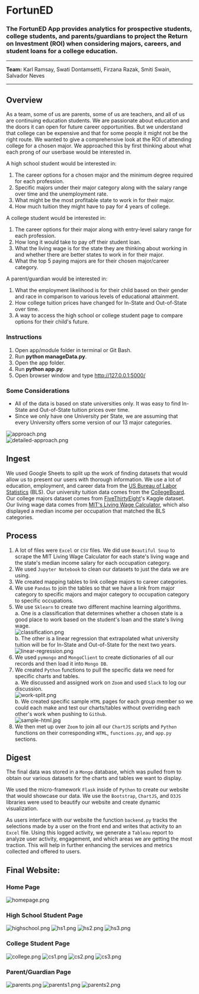 # FortunED
### The FortunED App provides analytics for prospective students, college students, and parents/guardians to project the Return on Investment (ROI) when considering majors, careers, and student loans for a college education.
<hr>

**Team:** Karl Ramsay, Swati Dontamsetti, Firzana Razak, Smiti Swain, Salvador Neves
<hr>

## Overview
As a team, some of us are parents, some of us are teachers, and all of us are continuing education students. We are passionate about education and the doors it can open for future career opportunities. But we understand that college can be expensive and that for some people it might not be the right route. We wanted to give a comprehensive look at the ROI of attending college for a chosen major. We approached this by first thinking about what each prong of our userbase would be interested in.

A high school student would be interested in:
1. The career options for a chosen major and the minimum degree required for each profession.
2. Specific majors under their major category along with the salary range over time and the unemployment rate.
3. What might be the most profitable state to work in for their major.
4. How much tuition they might have to pay for 4 years of college.

A college student would be interested in:
1. The career options for their major along with entry-level salary range for each profession.
2. How long it would take to pay off their student loan.
3. What the living wage is for the state they are thinking about working in and whether there are better states to work in for their major.
4. What the top 5 paying majors are for their chosen major/career category.

A parent/guardian would be interested in:
1. What the employment likelihood is for their child based on their gender and race in comparison to various levels of educational attainment.
2. How college tuition prices have changed for In-State and Out-of-State over time.
3. A way to access the high school or college student page to compare options for their child's future.

### Instructions
1. Open app/module folder in terminal or Git Bash.
2. Run **python manageData.py**. 
3. Open the app folder.
4. Run **python app.py**. 
5. Open browser window and type http://127.0.0.1:5000/

### Some Considerations
- All of the data is based on state universities only. It was easy to find In-State and Out-of-State tuition prices over time.
- Since we only have one University per State, we are assuming that every University offers some version of our 13 major categories.

![approach.png](model/images/FortunEd-3-Stage_Approach.png)
<br>
![detailed-approach.png](model/images/FortunEd-Architecture.png)

## Ingest
We used Google Sheets to split up the work of finding datasets that would allow us to present our users with thorough information. We use a lot of education, employment, and career data from the <a href="https://www.bls.gov/emp/tables.htm">US Bureau of Labor Statistics</a> (BLS). Our university tuition data comes from the <a href="https://research.collegeboard.org/trends/college-pricing">CollegeBoard</a>. Our college majors dataset comes from <a href="https://www.kaggle.com/fivethirtyeight/fivethirtyeight-college-majors-dataset/data?select=majors-list.csv">FiveThirtyEight</a>'s Kaggle dataset. Our living wage data comes from <a href="https://livingwage.mit.edu/">MIT's Living Wage Calculator</a>, which also displayed a median income per occupation that matched the BLS categories.

## Process
1. A lot of files were `Excel` or `CSV` files. We did use `Beautiful Soup` to scrape the MIT Living Wage Calculator for each state's living wage and the state's median income salary for each occupation category.
2. We used `Jupyter Notebook` to clean our datasets to just the data we are using.
3. We created mapping tables to link college majors to career categories.
4. We use `Pandas` to join the tables so that we have a link from major category to specific majors and major category to occupation category to specific occupations.
5. We use `Sklearn` to create two different machine learning algorithms.
  <br>a. One is a classification that determines whether a chosen state is a good place to work based on the student's loan and the state's living wage.
  <br>![classification.png](model/images/SVM_model_CR.PNG)
  <br>b. The other is a linear regression that extrapolated what university tuition will be for In-State and Out-of-State for the next two years.
  <br>![linear-regression.png](model/images/Logistic_Regression_CR.PNG)
6. We used `pymongo` and `MongoClient` to create dictionaries of all our records and then load it into `Mongo DB`.
7. We created `Python` functions to pull the specific data we need for specific charts and tables.
  <br>a. We discussed and assigned work on `Zoom` and used `Slack` to log our discussion.
  <br>![work-split.png](model/images/slack_group_split.png)
  <br>b. We created specific sample `HTML` pages for each group member so we could each make and test our charts/tables without overriding each other's work when pushing to `Github`.
  <br>![sample-html.jpg](model/images/sample_html.jpg)
8. We then met up over `Zoom` to join all our `ChartJS` scripts and `Python` functions on their corresponding `HTML`, `functions.py`, and `app.py` sections.

## Digest
The final data was stored in a `Mongo` database, which was pulled from to obtain our various datasets for the charts and tables we want to display.

We used the micro-framework `Flask` inside of `Python` to create our website that would showcase our data. We use the `Bootstrap`, `ChartJS`, and `D3JS` libraries were used to beautify our website and create dynamic visualization.

As users interface with our website the function `backend.py` tracks the selections made by a user on the front end and writes that activity to an `Excel` file. Using this logged activity, we generate a `Tableau` report to analyze user activity, engagement, and which areas we are getting the most traction. This will help in further enhancing the services and metrics collected and offered to users.

## Final Website:
### Home Page
![homepage.png](model/images/home.png)

### High School Student Page
![highschool.png](model/images/hs-home.png)
![hs1.png](model/images/hs1.png)
![hs2.png](model/images/hs2.png)
![hs3.png](model/images/hs3.png)

### College Student Page
![college.png](model/images/cs-home.png)
![cs1.png](model/images/cs1.png)
![cs2.png](model/images/cs2.png)
![cs3.png](model/images/cs3.png)

### Parent/Guardian Page
![parents.png](model/images/parents-home.png)
![parents1.png](model/images/parents1.png)
![parents2.png](model/images/parents2.png)
